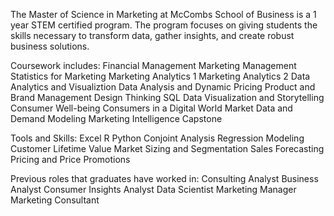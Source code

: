 The Master of Science in Marketing at McCombs School of Business is a 1 year STEM certified program. The program focuses on giving students the skills necessary to transform data, gather insights, and create robust business solutions. 

Coursework includes:
Financial Management
Marketing Management
Statistics for Marketing
Marketing Analytics 1
Marketing Analytics 2
Data Analytics and Visualiztion
Data Analysis and Dynamic Pricing
Product and Brand Management
Design Thinking
SQL
Data Visualization and Storytelling
Consumer Well-being
Consumers in a Digital World
Market Data and Demand Modeling
Marketing Intelligence Capstone


Tools and Skills: 
Excel
R
Python
Conjoint Analysis
Regression Modeling
Customer Lifetime Value
Market Sizing and Segmentation
Sales Forecasting
Pricing and Price Promotions


Previous roles that graduates have worked in:
Consulting Analyst
Business Analyst
Consumer Insights Analyst
Data Scientist
Marketing Manager
Marketing Consultant
